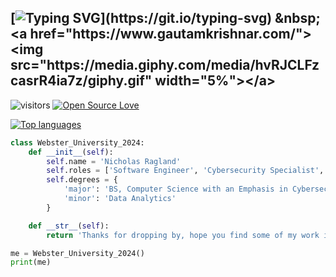 ## [![Typing SVG](https://readme-typing-svg.herokuapp.com?font=Fira+Code&letterSpacing=0.2em&duration=2500&pause=300&color=19F9D8&background=2F3338&center=true&vCenter=true&width=375&lines=Hello.;Welcome+to+my+GitHub.)](https://git.io/typing-svg) &nbsp; <a href="https://www.gautamkrishnar.com/"><img src="https://media.giphy.com/media/hvRJCLFzcasrR4ia7z/giphy.gif" width="5%"></a> 

![visitors](https://visitor-badge.laobi.icu/badge?page_id=nragland37.nragland37)
[![Open Source Love](https://badges.frapsoft.com/os/v1/open-source.svg?v=102)](https://github.com/ellerbrock/open-source-badge/)

<a href="https://github.com/nragland37">
  <img src="https://github-readme-stats.vercel.app/api/top-langs/?username=nragland37&layout=compact&theme=transparent&langs_count=10&bg_color=00000000&title_color=cccccc&text_color=bbbbbb&hide_border=true&cache_seconds=86400&hide=html,css" alt="Top languages"/>
</a> 

<!--

<a href="https://github.com/nragland37">
  <img src="https://github-readme-stats-i6qf-guerraps-projects.vercel.app/api?username=nragland37&theme=calm&show_icons=true&bg_color=00000000&title_color=ffffff&border_color=00000000" />
</a>

-->

```python
class Webster_University_2024:
    def __init__(self):
        self.name = 'Nicholas Ragland'
        self.roles = ['Software Engineer', 'Cybersecurity Specialist', 'Data Analyst', 'Full Stack Developer']
        self.degrees = {
            'major': 'BS, Computer Science with an Emphasis in Cybersecurity',
            'minor': 'Data Analytics'
        }

    def __str__(self):
        return 'Thanks for dropping by, hope you find some of my work interesting'

me = Webster_University_2024()
print(me)
```

<!--
**nragland37/nragland37** is a ✨ _special_ ✨ repository because its `README.md` (this file) appears on your GitHub profile.

Here are some ideas to get you started:

- 🔭 I’m currently working on ...
- 🌱 I’m currently learning ...
- 👯 I’m looking to collaborate on ...
- 🤔 I’m looking for help with ...
- 💬 Ask me about ...
- 📫 How to reach me: ...
- 😄 Pronouns: ...
- ⚡ Fun fact: ...
-->
